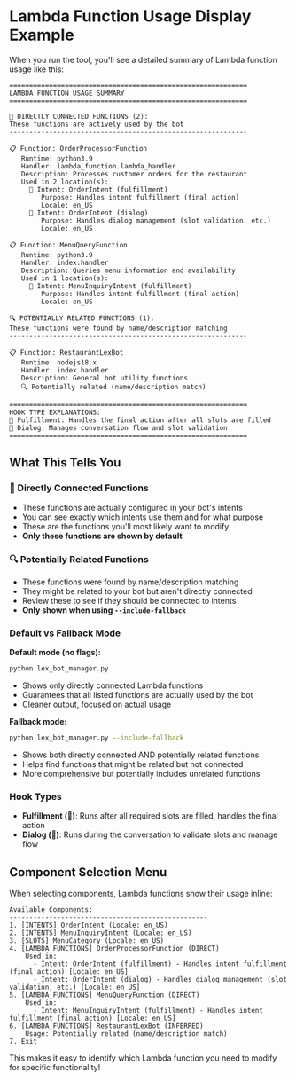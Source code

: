 # Lambda Function Usage Display Example

When you run the tool, you'll see a detailed summary of Lambda function usage like this:

```
============================================================
LAMBDA FUNCTION USAGE SUMMARY
============================================================

🔗 DIRECTLY CONNECTED FUNCTIONS (2):
These functions are actively used by the bot
------------------------------------------------------------

📋 Function: OrderProcessorFunction
   Runtime: python3.9
   Handler: lambda_function.lambda_handler
   Description: Processes customer orders for the restaurant
   Used in 2 location(s):
     🎯 Intent: OrderIntent (fulfillment)
        Purpose: Handles intent fulfillment (final action)
        Locale: en_US
     💬 Intent: OrderIntent (dialog)
        Purpose: Handles dialog management (slot validation, etc.)
        Locale: en_US

📋 Function: MenuQueryFunction
   Runtime: python3.9
   Handler: index.handler
   Description: Queries menu information and availability
   Used in 1 location(s):
     🎯 Intent: MenuInquiryIntent (fulfillment)
        Purpose: Handles intent fulfillment (final action)
        Locale: en_US

🔍 POTENTIALLY RELATED FUNCTIONS (1):
These functions were found by name/description matching
------------------------------------------------------------

📋 Function: RestaurantLexBot
   Runtime: nodejs18.x
   Handler: index.handler
   Description: General bot utility functions
   🔍 Potentially related (name/description match)

============================================================
HOOK TYPE EXPLANATIONS:
🎯 Fulfillment: Handles the final action after all slots are filled
💬 Dialog: Manages conversation flow and slot validation
============================================================
```

## What This Tells You

### 🔗 Directly Connected Functions
- These functions are actually configured in your bot's intents
- You can see exactly which intents use them and for what purpose
- These are the functions you'll most likely want to modify
- **Only these functions are shown by default**

### 🔍 Potentially Related Functions
- These functions were found by name/description matching
- They might be related to your bot but aren't directly connected
- Review these to see if they should be connected to intents
- **Only shown when using `--include-fallback`**

### Default vs Fallback Mode

**Default mode (no flags):**
```bash
python lex_bot_manager.py
```
- Shows only directly connected Lambda functions
- Guarantees that all listed functions are actually used by the bot
- Cleaner output, focused on actual usage

**Fallback mode:**
```bash
python lex_bot_manager.py --include-fallback
```
- Shows both directly connected AND potentially related functions
- Helps find functions that might be related but not connected
- More comprehensive but potentially includes unrelated functions

### Hook Types
- **Fulfillment (🎯)**: Runs after all required slots are filled, handles the final action
- **Dialog (💬)**: Runs during the conversation to validate slots and manage flow

## Component Selection Menu

When selecting components, Lambda functions show their usage inline:

```
Available Components:
--------------------------------------------------
1. [INTENTS] OrderIntent (Locale: en_US)
2. [INTENTS] MenuInquiryIntent (Locale: en_US)
3. [SLOTS] MenuCategory (Locale: en_US)
4. [LAMBDA_FUNCTIONS] OrderProcessorFunction (DIRECT)
    Used in:
      - Intent: OrderIntent (fulfillment) - Handles intent fulfillment (final action) [Locale: en_US]
      - Intent: OrderIntent (dialog) - Handles dialog management (slot validation, etc.) [Locale: en_US]
5. [LAMBDA_FUNCTIONS] MenuQueryFunction (DIRECT)
    Used in:
      - Intent: MenuInquiryIntent (fulfillment) - Handles intent fulfillment (final action) [Locale: en_US]
6. [LAMBDA_FUNCTIONS] RestaurantLexBot (INFERRED)
    Usage: Potentially related (name/description match)
7. Exit
```

This makes it easy to identify which Lambda function you need to modify for specific functionality!